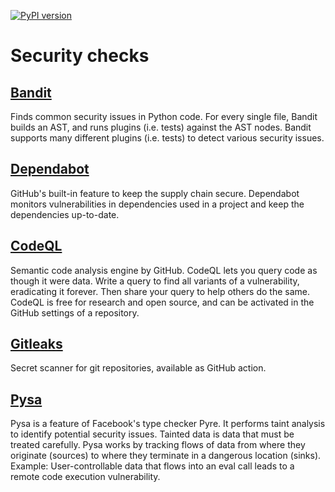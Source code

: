 [![PyPI version](https://badge.fury.io/py/dsp-tools.svg)](https://badge.fury.io/py/dsp-tools)

# Security checks

## [Bandit](https://pypi.org/project/bandit/)

Finds common security issues in Python code.
For every single file, Bandit builds an AST, and runs plugins (i.e. tests) against the AST nodes.
Bandit supports many different plugins (i.e. tests) to detect various security issues. 

## [Dependabot](https://docs.github.com/en/code-security/dependabot)

GitHub's built-in feature to keep the supply chain secure.
Dependabot monitors vulnerabilities in dependencies used in a project 
and keep the dependencies up-to-date.

## [CodeQL](https://codeql.github.com/)

Semantic code analysis engine by GitHub.
CodeQL lets you query code as though it were data. 
Write a query to find all variants of a vulnerability, eradicating it forever. 
Then share your query to help others do the same. 
CodeQL is free for research and open source,
and can be activated in the GitHub settings of a repository.

## [Gitleaks](https://gitleaks.io/)

Secret scanner for git repositories, available as GitHub action.

## [Pysa](https://pyre-check.org/docs/pysa-basics/)

Pysa is a feature of Facebook's type checker Pyre.
It performs taint analysis to identify potential security issues.
Tainted data is data that must be treated carefully. 
Pysa works by tracking flows of data from where they originate (sources) 
to where they terminate in a dangerous location (sinks). 
Example: User-controllable data that flows into an eval call 
leads to a remote code execution vulnerability. 
